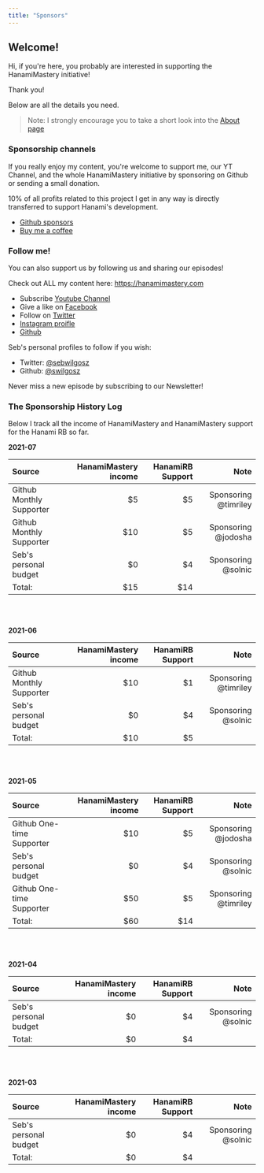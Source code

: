 ```yaml
---
title: "Sponsors"
---
```


## Welcome!

Hi, if you're here, you probably are interested in supporting the HanamiMastery initiative!

Thank you!

Below are all the details you need.

> Note: I strongly encourage you to take a short look into the [About page](/about)

### Sponsorship channels

If you really enjoy my content, you're welcome to support me, our YT Channel, and the whole HanamiMastery initiative by sponsoring on Github or sending a small donation.

10% of all profits related to this project I get in any way is directly transferred to support Hanami's development.

- [Github sponsors](https://github.com/sponsors/swilgosz)
- [Buy me a coffee](https://www.buymeacoffee.com/swilgosz)

### Follow me!

You can also support us by following us and sharing our episodes!

Check out ALL my content here: https://hanamimastery.com

- Subscribe [Youtube Channel](https://www.youtube.com/channel/UC4Z5nwSfZrUO4NI_n9SY3uQ)
- Give a like on [Facebook](https://www.facebook.com/hanamimastery)
- Follow on [Twitter](https://twitter.com/hanamimastery)
- [Instagram proifle](https://www.instagram.com/hanamimastery)
- [Github](hanamimastery)

Seb's personal profiles to follow if you wish:

- Twitter: [@sebwilgosz](https://twitter.com/sebwilgosz)
- Github: [@swilgosz](https://github.com/swilgosz)

Never miss a new episode by subscribing to our Newsletter!


### The Sponsorship History Log

Below I track all the income of HanamiMastery and HanamiMastery support for the Hanami RB so far.

**2021-07**

|Source|HanamiMastery income|HanamiRB Support|Note
|:-|-:|-:|-:|
|Github Monthly Supporter|$5|$5|Sponsoring @timriley
|Github Monthly Supporter|$10|$5|Sponsoring @jodosha
|Seb's personal budget|$0|$4|Sponsoring @solnic
|Total:|$15|$14

<br />
<br />

**2021-06**

|Source|HanamiMastery income|HanamiRB Support|Note
|:-|-:|-:|-:|
|Github Monthly Supporter|$10|$1|Sponsoring @timriley
|Seb's personal budget|$0|$4|Sponsoring @solnic
|Total:|$10|$5

<br />
<br />

**2021-05**

|Source|HanamiMastery income|HanamiRB Support|Note
|:-|-:|-:|-:|
|Github One-time Supporter|$10|$5|Sponsoring @jodosha
|Seb's personal budget|$0|$4|Sponsoring @solnic
|Github One-time Supporter|$50|$5|Sponsoring @timriley
|Total:|$60|$14

<br />
<br />

**2021-04**

|Source|HanamiMastery income|HanamiRB Support|Note
|:-|-:|-:|-:|
|Seb's personal budget|$0|$4|Sponsoring @solnic
|Total:|$0|$4

<br />
<br />

**2021-03**

|Source|HanamiMastery income|HanamiRB Support|Note
|:-|-:|-:|-:|
|Seb's personal budget|$0|$4|Sponsoring @solnic
|Total:|$0|$4

<br />
<br />

